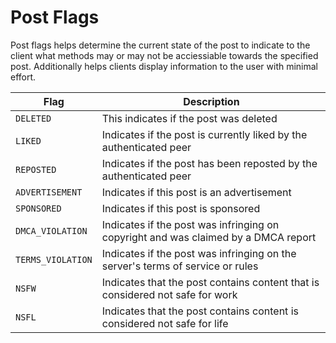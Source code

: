 # Post Flags

Post flags helps determine the current state of the post
to indicate to the client what methods may or may not be
acciessiable towards the specified post. Additionally helps
clients display information to the user with minimal effort.

| Flag              | Description                                                                        |
|-------------------|------------------------------------------------------------------------------------|
| `DELETED`         | This indicates if the post was deleted                                             |
| `LIKED`           | Indicates if the post is currently liked by the authenticated peer                 |
| `REPOSTED`        | Indicates if the post has been reposted by the authenticated peer                  |
| `ADVERTISEMENT`   | Indicates if this post is an advertisement                                         |
| `SPONSORED`       | Indicates if this post is sponsored                                                |
| `DMCA_VIOLATION`  | Indicates if the post was infringing on copyright and was claimed by a DMCA report |
| `TERMS_VIOLATION` | Indicates if the post was infringing on the server's terms of service or rules     |
| `NSFW`            | Indicates that the post contains content that is considered not safe for work      |
| `NSFL`            | Indicates that the post contains content is considered not safe for life           |